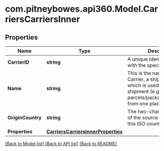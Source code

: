 # com.pitneybowes.api360.Model.CarriersCarriersInner

## Properties

Name | Type | Description | Notes
------------ | ------------- | ------------- | -------------
**CarrierID** | **string** | A unique identifier associated with the specific carrier. | [optional] 
**Name** | **string** | This is the name of the Carrier, a shipping service which is used to carry shipment (e.g., parcels/packages/envelopes) from one place to other. | [optional] 
**OriginCountry** | **string** | The two-character ISO Code of the source country from this ISO country list. | [optional] 
**Properties** | [**CarriersCarriersInnerProperties**](CarriersCarriersInnerProperties.md) |  | [optional] 

[[Back to Model list]](../../README.md#documentation-for-models) [[Back to API list]](../../README.md#documentation-for-api-endpoints) [[Back to README]](../../README.md)

